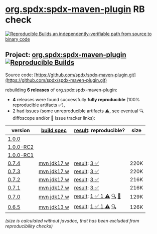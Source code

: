 [org.spdx:spdx-maven-plugin](https://central.sonatype.com/artifact/org.spdx/spdx-maven-plugin/versions) RB check
=======

[![Reproducible Builds](https://reproducible-builds.org/images/logos/rb.svg) an independently-verifiable path from source to binary code](https://reproducible-builds.org/)

## Project: [org.spdx:spdx-maven-plugin](https://central.sonatype.com/artifact/org.spdx/spdx-maven-plugin/versions) [![Reproducible Builds](https://img.shields.io/endpoint?url=https://raw.githubusercontent.com/jvm-repo-rebuild/reproducible-central/master/content/org/spdx/spdx-maven-plugin/badge.json)](https://github.com/jvm-repo-rebuild/reproducible-central/blob/master/content/org/spdx/spdx-maven-plugin/README.md)

Source code: [https://github.com/spdx/spdx-maven-plugin.git](https://github.com/spdx/spdx-maven-plugin.git)

rebuilding **6 releases** of org.spdx:spdx-maven-plugin:
- **4** releases were found successfully **fully reproducible** (100% reproducible artifacts :white_check_mark:),
- 2 had issues (some unreproducible artifacts :warning:, see eventual :mag: diffoscope and/or :memo: issue tracker links):

| version | [build spec](/BUILDSPEC.md) | [result](https://reproducible-builds.org/docs/jvm/): reproducible? | size |
| -- | --------- | ------ | -- |
| [1.0.0](https://central.sonatype.com/artifact/org.spdx/spdx-maven-plugin/1.0.0/pom) | | | |
| [1.0.0-RC2](https://central.sonatype.com/artifact/org.spdx/spdx-maven-plugin/1.0.0-RC2/pom) | | | |
| [1.0.0-RC1](https://central.sonatype.com/artifact/org.spdx/spdx-maven-plugin/1.0.0-RC1/pom) | | | |
| [0.7.4](https://central.sonatype.com/artifact/org.spdx/spdx-maven-plugin/0.7.4/pom) | [mvn jdk17 w](spdx-maven-plugin-0.7.4.buildspec) | [result](spdx-maven-plugin-0.7.4.buildinfo): [3 :white_check_mark: ](spdx-maven-plugin-0.7.4.buildcompare) | 220K |
| [0.7.3](https://central.sonatype.com/artifact/org.spdx/spdx-maven-plugin/0.7.3/pom) | [mvn jdk17 w](spdx-maven-plugin-0.7.3.buildspec) | [result](spdx-maven-plugin-0.7.3.buildinfo): [3 :white_check_mark: ](spdx-maven-plugin-0.7.3.buildcompare) | 220K |
| [0.7.2](https://central.sonatype.com/artifact/org.spdx/spdx-maven-plugin/0.7.2/pom) | [mvn jdk17 w](spdx-maven-plugin-0.7.2.buildspec) | [result](spdx-maven-plugin-0.7.2.buildinfo): [3 :white_check_mark: ](spdx-maven-plugin-0.7.2.buildcompare) | 216K |
| [0.7.1](https://central.sonatype.com/artifact/org.spdx/spdx-maven-plugin/0.7.1/pom) | [mvn jdk17 w](spdx-maven-plugin-0.7.1.buildspec) | [result](spdx-maven-plugin-0.7.1.buildinfo): [3 :white_check_mark: ](spdx-maven-plugin-0.7.1.buildcompare) | 216K |
| [0.7.0](https://central.sonatype.com/artifact/org.spdx/spdx-maven-plugin/0.7.0/pom) | [mvn jdk17 w](spdx-maven-plugin-0.7.0.buildspec) | [result](spdx-maven-plugin-0.7.0.buildinfo): [1 :white_check_mark:  1 :warning:](spdx-maven-plugin-0.7.0.buildcompare) [:mag:](spdx-maven-plugin-0.7.0.diffoscope) [:memo:](https://github.com/spdx/spdx-maven-plugin/pull/125) | 129K |
| [0.6.5](https://central.sonatype.com/artifact/org.spdx/spdx-maven-plugin/0.6.5/pom) | [mvn jdk13 w](spdx-maven-plugin-0.6.5.buildspec) | [result](spdx-maven-plugin-0.6.5.buildinfo): [1 :white_check_mark:  1 :warning:](spdx-maven-plugin-0.6.5.buildcompare) [:mag:](spdx-maven-plugin-0.6.5.diffoscope) | 126K |

<i>(size is calculated without javadoc, that has been excluded from reproducibility checks)</i>
